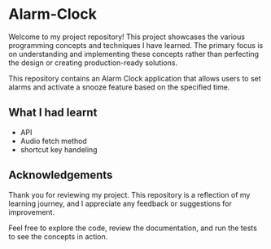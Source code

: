 # Alarm-Clock

Welcome to my project repository! This project showcases the various programming concepts and techniques I have learned. The primary focus is on understanding and implementing these concepts rather than perfecting the design or creating production-ready solutions.

This repository contains an Alarm Clock application that allows users to set alarms and activate a snooze feature based on the specified time.

## What I had learnt

- API
- Audio fetch method
- shortcut key handeling

## Acknowledgements

Thank you for reviewing my project. This repository is a reflection of my learning journey, and I appreciate any feedback or suggestions for improvement.

Feel free to explore the code, review the documentation, and run the tests to see the concepts in action.
